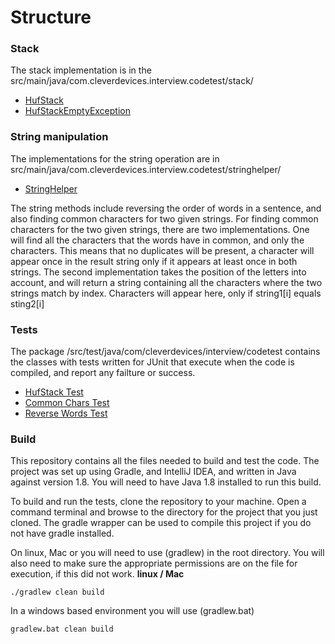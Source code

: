 # Structure

### Stack
The stack implementation is in the src/main/java/com.cleverdevices.interview.codetest/stack/
* [HufStack](https://github.com/bhufsmith/CleverDevices/blob/master/src/main/java/com.cleverdevices.interview.codetest/stack/HufStack.java)
* [HufStackEmptyException](https://github.com/bhufsmith/CleverDevices/blob/master/src/main/java/com.cleverdevices.interview.codetest/stack/HufStackEmptyException.java)


### String manipulation 
The implementations for the string operation are in src/main/java/com.cleverdevices.interview.codetest/stringhelper/
* [StringHelper](https://github.com/bhufsmith/CleverDevices/blob/master/src/main/java/com.cleverdevices.interview.codetest/stringhelper/StringHelper.java)

The string methods include reversing the order of words in a sentence, and also finding common characters for two given strings. For finding common characters for the two given strings, there are two implementations. One will find all the characters that the words have in common, and only the characters. This means that no duplicates will be present, a character will appear once in the result string only if it appears at least once in both strings.  The second implementation takes the position of the letters into account, and will return a string containing all the characters where the two strings match by index. Characters will appear here, only if string1[i] equals sting2[i]  

### Tests
The package /src/test/java/com/cleverdevices/interview/codetest contains the classes with tests written for JUnit that execute when the code is compiled, and report any failture or success.  
* [HufStack Test](https://github.com/bhufsmith/CleverDevices/blob/master/src/test/java/com/cleverdevices/interview/codetest/stack/HufStackTest.java)  
* [Common Chars Test](https://github.com/bhufsmith/CleverDevices/blob/master/src/test/java/com/cleverdevices/interview/codetest/stringhelper/CommonCharsTest.java)  
* [Reverse Words Test](https://github.com/bhufsmith/CleverDevices/blob/master/src/test/java/com/cleverdevices/interview/codetest/stringhelper/ReverseOrderTest.java)

### Build
This repository contains all the files needed to build and test the code. The project was set up using Gradle, and IntelliJ IDEA, and written in Java against version 1.8.  You will need to have Java 1.8 installed to run this build. 

To build and run the tests, clone the repository to your machine. 
Open a command terminal and browse to the directory for the project that you just cloned. 
The gradle wrapper can be used to compile this project if you do not have gradle installed. 

On linux, Mac or you will need to use (gradlew) in the root directory. 
You will also need to make sure the appropriate permissions are on the file for execution, if this did not work. 
**linux / Mac**
```
./gradlew clean build
```  
In a windows based environment you will use (gradlew.bat) 
```
gradlew.bat clean build
```
